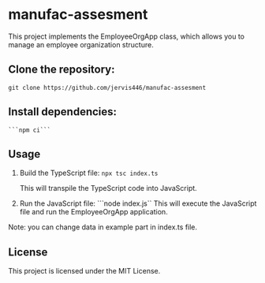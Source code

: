 # manufac-assesment

This project implements the EmployeeOrgApp class, which allows you to manage an employee organization structure.

## Clone the repository:
   ```git clone https://github.com/jervis446/manufac-assesment```

## Install dependencies:
    ```npm ci```

## Usage
1. Build the TypeScript file:
    ```npx tsc index.ts```

    This will transpile the TypeScript code into JavaScript.

2. Run the JavaScript file:
    ```node index.js``
    This will execute the JavaScript file and run the EmployeeOrgApp application.

Note: you can change data in example part in index.ts file.

## License
This project is licensed under the MIT License.
